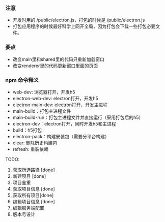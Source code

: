 ### 注意

* 开发时用的 /public/electron.js，打包的时候是 /public/electron.js
* 打包应用程序的时候最好科学上网开全局，因为打包会下载一些打包必要文件。


### 要点

* 改变main里和shared里的代码只重新加载窗口
* 改变renderer里的代码更新窗口里面的页面


### npm 命令释义

* web-dev: 浏览器打开，开发h5
* electron-web-dev: electron打开，开发h5
* electron-main-dev: electron打开，开发主进程
* main-build：打包主进程文件
* main-build-run：打包主进程文件并直接运行（采用打包后的h5）
* electron-dev：electron打开，同时开发h5和主进程
* build：h5打包
* electron-pack：构建安装包（需要分平台构建）
* clear: 删除历史构建包
* refresh: 重装依赖


TODO:
1. 获取所选路径 [done]
2. 新建项目 [done]
3. 项目鉴重
4. 获取项目信息 [done]
5. 获取所有项目[done]
6. 编辑项目信息 [done]
7. 编辑服务端配置
8. 版本号设计